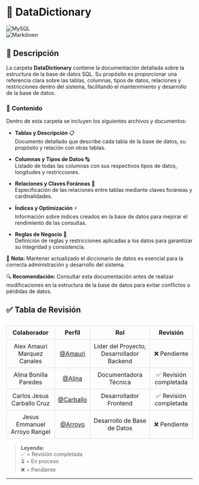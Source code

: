 # 📂 DataDictionary  
![MySQL](https://img.shields.io/badge/MySQL-005C84?style=for-the-badge&logo=mysql&logoColor=white)  
![Markdown](https://img.shields.io/badge/Markdown-000000?style=for-the-badge&logo=markdown&logoColor=white) 


## 📁 Descripción  

La carpeta **DataDictionary** contiene la documentación detallada sobre la estructura de la base de datos SQL. Su propósito es proporcionar una referencia clara sobre las tablas, columnas, tipos de datos, relaciones y restricciones dentro del sistema, facilitando el mantenimiento y desarrollo de la base de datos.  

### 📌 **Contenido**  

Dentro de esta carpeta se incluyen los siguientes archivos y documentos:  

- **Tablas y Descripción** 📋  
  Documento detallado que describe cada tabla de la base de datos, su propósito y relación con otras tablas.  

- **Columnas y Tipos de Datos** 🔠  
  Listado de todas las columnas con sus respectivos tipos de datos, longitudes y restricciones.  

- **Relaciones y Claves Foráneas** 🔗  
  Especificación de las relaciones entre tablas mediante claves foráneas y cardinalidades.  

- **Índices y Optimización** ⚡  
  Información sobre índices creados en la base de datos para mejorar el rendimiento de las consultas.  

- **Reglas de Negocio** 📌  
  Definición de reglas y restricciones aplicadas a los datos para garantizar su integridad y consistencia.  

📌 **Nota:** Mantener actualizado el diccionario de datos es esencial para la correcta administración y desarrollo del sistema.  

🔍 **Recomendación:** Consultar esta documentación antes de realizar modificaciones en la estructura de la base de datos para evitar conflictos o pérdidas de datos.  

## ✅ Tabla de Revisión  

<table style="width: 100%; border-collapse: collapse; margin-top: 30px;">
  <thead>
    <tr>
      <th style="border: 1px solid #ddd; padding: 8px; text-align: center;">Colaborador</th>
      <th style="border: 1px solid #ddd; padding: 8px; text-align: center;">Perfil</th>
      <th style="border: 1px solid #ddd; padding: 8px; text-align: center;">Rol</th>
      <th style="border: 1px solid #ddd; padding: 8px; text-align: center;">Revisión</th>
    </tr>
  </thead>
  <tbody>
    <tr>
      <td style="border: 1px solid #ddd; padding: 8px; text-align: center;">Alex Amauri Marquez Canales</td>
      <td style="border: 1px solid #ddd; padding: 8px; text-align: center;"><a href="https://github.com/Alex01Dev" target="_blank">@Amauri</a></td>
      <td style="border: 1px solid #ddd; padding: 8px; text-align: center;">Líder del Proyecto, Desarrollador Backend</td>
      <td style="border: 1px solid #ddd; padding: 8px; text-align: center;">❌ Pendiente</td>
    </tr>
    <tr>
      <td style="border: 1px solid #ddd; padding: 8px; text-align: center;">Alina Bonilla Paredes</td>
      <td style="border: 1px solid #ddd; padding: 8px; text-align: center;"><a href="https://github.com/Ali-2121" target="_blank">@Alina</a></td>
      <td style="border: 1px solid #ddd; padding: 8px; text-align: center;">Documentadora Técnica</td>
      <td style="border: 1px solid #ddd; padding: 8px; text-align: center;">✅ Revisión completada</td>
    </tr>
    <tr>
      <td style="border: 1px solid #ddd; padding: 8px; text-align: center;">Carlos Jesus Carballo Cruz</td>
      <td style="border: 1px solid #ddd; padding: 8px; text-align: center;"><a href="https://github.com/CarlosJ67" target="_blank">@Carballo</a></td>
      <td style="border: 1px solid #ddd; padding: 8px; text-align: center;">Desarrollador Frontend</td>
      <td style="border: 1px solid #ddd; padding: 8px; text-align: center;">✅ Revisión completada</td>
    </tr>
    <tr>
      <td style="border: 1px solid #ddd; padding: 8px; text-align: center;">Jesus Emmanuel Arroyo Rangel</td>
      <td style="border: 1px solid #ddd; padding: 8px; text-align: center;"><a href="https://github.com/des-arrosho" target="_blank">@Arroyo</a></td>
      <td style="border: 1px solid #ddd; padding: 8px; text-align: center;">Desarrollo de Base de Datos</td>
      <td style="border: 1px solid #ddd; padding: 8px; text-align: center;">❌ Pendiente</td>
    </tr>
  </tbody>
</table>

> **Leyenda:**  
> ✅ = Revisión completada  
> ⏳ = En proceso  
> ❌ = Pendiente  

---  
 

